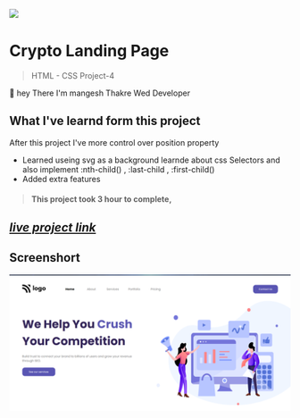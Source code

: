 ![](https://img.shields.io/badge/Live%20Project%204-Digital%20Marketing%20Landing%20Page-brightgreen)

# Crypto Landing Page 
> HTML - CSS Project-4 

🙌 hey There I'm mangesh Thakre Wed Developer 
##  What I've learnd form this project 
 
  After this project I've more control over position property  
 - Learned useing svg as a background learnde about css Selectors and also implement :nth-child() , :last-child , :first-child()
 - Added  extra features 
> #### This project took 3 hour to complete, 

 ##  _[live project link](https://full-stack-js-html-css-project-4.netlify.app "HTML-CSS_Project-4" )_

## Screenshort
![alt text](https://github.com/MangeshThakre/HTML-CSS-Project-4/blob/master/project-4.png?raw=true)

